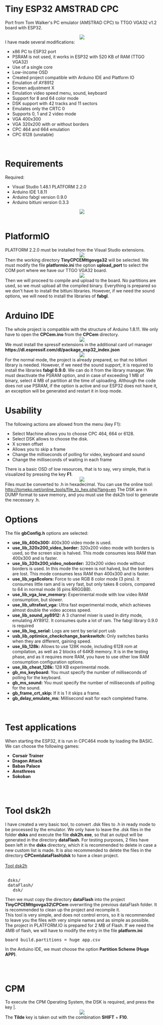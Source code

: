 

# Tiny ESP32 AMSTRAD CPC
Port from Tom Walker's PC emulator (AMSTRAD CPC) to TTGO VGA32 v1.2 board with ESP32.
<br>
<center><img src='https://raw.githubusercontent.com/rpsubc8/ESP32TinyCPC/main/preview/previewCPC464.gif'></center>
I have made several modifications:
<ul>
 <li>x86 PC to ESP32 port</li>
 <li>PSRAM is not used, it works in ESP32 with 520 KB of RAM (TTGO VGA32)</li> 
 <li>Use of a single core</li>
 <li>Low-income OSD</li>
 <li>Created project compatible with Arduino IDE and Platform IO</li>
 <li>Emulation of AY8912</li>
 <li>Screen adjustment X</li>
 <li>Emulation video speed menu, sound, keyboard</li>
 <li>Support for 8 and 64 color mode</li>
 <li>DSK support with 42 tracks and 11 sectors</li>
 <li>Emulates only the CRTC 0</li>
 <li>Supports 0, 1 and 2 video mode</li>
 <li>VGA 400x300</li>
 <li>VGA 320x200 with or without borders</li>
 <li>CPC 464 and 664 emulation</li>
 <li>CPC 6128 (unstable)</li>
</ul>

  
<br>
<h1>Requirements</h1>
Required:
 <ul>
  <li>Visual Studio 1.48.1 PLATFORM 2.2.0</li>
  <li>Arduino IDE 1.8.11</li>
  <li>Arduino fabgl version 0.9.0</li>
  <li>Arduino bitluni version 0.3.3</li>
 </ul>
<center><img src='https://raw.githubusercontent.com/rpsubc8/ESP32TinyCPC/main/preview/ttgovga32v12.jpg'></center>
<br>
 
 
<h1>PlatformIO</h1>
PLATFORM 2.2.0 must be installed from the Visual Studio extensions.
<center><img src='https://raw.githubusercontent.com/rpsubc8/ESP32TinyCPC/main/preview/previewPlatformIOinstall.gif'></center>
Then the working directory <b>TinyCPCEMttgovga32</b> will be selected.
We must modify the file <b>platformio.ini</b> the option <b>upload_port</b> to select the COM port where we have our TTGO VGA32 board.
<center><img src='https://raw.githubusercontent.com/rpsubc8/ESP32TinyCPC/main/preview/previewPlatformIO.gif'></center>
Then we will proceed to compile and upload to the board. No partitions are used, so we must upload all the compiled binary.
Everything is prepared so we don't have to install the bitluni libraries. However, if we need the sound options, we will need to install the libraries of <b>fabgl</b>.




<br>
<h1>Arduino IDE</h1>
The whole project is compatible with the structure of Arduino 1.8.11.
We only have to open the <b>CPCem.ino</b> from the <b>CPCem</b> directory.
<center><img src='https://raw.githubusercontent.com/rpsubc8/ESP32TinyCPC/main/preview/previewArduinoIDEpreferences.gif'></center>
We must install the spressif extensions in the additional card url manager <b>https://dl.espressif.com/dl/package_esp32_index.json</b>
<center><img src='https://raw.githubusercontent.com/rpsubc8/ESP32TinyCPC/main/preview/previewArduinoIDElibrary.gif'></center>
For the normal mode, the project is already prepared, so that no bitluni library is needed. However, if we need the sound support, it is required to install the libraries <b>fabgl 0.9.0</b>.
We can do it from the library manager.
We must deactivate the PSRAM option, and in case of exceeding 1 MB of binary, select 4 MB of partition at the time of uploading. Although the code does not use PSRAM, if the option is active and our ESP32 does not have it, an exception will be generated and restart it in loop mode.



<br>
<h1>Usability</h1>
The following actions are allowed from the menu (key F1):
 <ul>
  <li>Select Machine allows you to choose CPC 464, 664 or 6128.</li>
  <li>Select DSK allows to choose the disk.</li>
  <li>X screen offset</li> 
  <li>Allows you to skip a frame</li>
  <li>Change the milliseconds of polling for video, keyboard and sound</li>
  <li>Change the milliseconds of waiting in each frame</li>
 </ul>
 There is a basic OSD of low resources, that is to say, very simple, that is visualized by pressing the key <b>F1</b>.
 <center><img src='https://raw.githubusercontent.com/rpsubc8/ESP32TinyCPC/main/preview/previewOSD.gif'></center>
 Files must be converted to .h in hexadecimal. You can use the online tool:<br>
 <a href='http://tomeko.net/online_tools/file_to_hex.php?lang=en'>http://tomeko.net/online_tools/file_to_hex.php?lang=en</a>
 The DSK are in DUMP format to save memory, and you must use the dsk2h tool to generate the necessary .h.

 
 
<br>
<h1>Options</h1>
The file <b>gbConfig.h</b> options are selected:
<ul>
 <li><b>use_lib_400x300:</b> 400x300 video mode is used.</li>
 <li><b>use_lib_320x200_video_border:</b> 320x200 video mode with borders is used, so the screen size is halved. This mode consumes less RAM than 400x300 and is faster.</li>
 <li><b>use_lib_320x200_video_noborder:</b> 320x200 video mode without borders is used. In this mode the screen is not halved, but the borders are lost. This mode consumes less RAM than 400x300 and is faster.</li>
 <li><b>use_lib_vga8colors:</b> Force to use RGB 8 color mode (3 pins). It consumes little ram and is very fast, but only takes 8 colors, compared to 64 in normal mode (6 pins RRGGBB).</li>
 <li><b>use_lib_vga_low_memory:</b> Experimental mode with low video RAM consumption, but slower. 
 <li><b>use_lib_ultrafast_vga:</b> Ultra fast experimental mode, which achieves almost double the video access speed.</li>
 <li><b>use_lib_sound_ay8912:</b> A 3 channel mixer is used in dirty mode, emulating AY8912. It consumes quite a lot of ram. The fabgl library 0.9.0</li> is required</li>
 <li><b>use_lib_log_serial:</b> Logs are sent by serial port usb</li>
 <li><b>usb_lib_optimice_checkchange_bankswitch:</b> Only switches banks when they are different, gaining speed.</li>
 <li><b>use_lib_128k:</b> Allows to use 128K mode, including 6128 rom at compilation, as well as 2 blocks of 64KB memory. It is in the testing phase, and as it requires more RAM, you have to use other low RAM consumption configuration options.</li>
 <li><b>use_lib_cheat_128k:</b> 128 KB experimental mode.</li> 
 <li><b>gb_ms_keyboard:</b> You must specify the number of milliseconds of polling for the keyboard.</li>
 <li><b>gb_ms_sound:</b> You must specify the number of milliseconds of polling for the sound.</li>
 <li><b>gb_frame_crt_skip:</b> If it is 1 it skips a frame.</li>
 <li><b>gb_delay_emulate_ms:</b> Millisecond wait for each completed frame.</li>
</ul>



<br>
<h1>Test applications</h1>
When starting the ESP32, it is run in CPC464 mode by loading the BASIC.
We can choose the following games:
<ul>
 <li><b>Corsair Trainer</b></li>
 <li><b>Dragon Attack</b></li>
 <li><b>Babas Palace</b></li>
 <li><b>Amsthrees</b></li>
 <li><b>Sokoban</b></li>
</ul>


<br><br>
<h1>Tool dsk2h</h1>
I have created a very basic tool, to convert .dsk files to .h in ready mode to be processed by the emulator. We only have to leave the .dsk files in the folder <b>dsks</b> and execute the file <b>dsk2h.exe</b>, so that an output will be generated in the directory <b>dataFlash</b>. For testing purposes, 2 files have been left in the <b>dsks</b> directory, which it is recommended to delete in case a new custom list is made. It is also recommended to delete the files in the directory <b>CPCem\dataFlash\dsk</b> to have a clean project.<br><br>
<a href='https://github.com/rpsubc8/ESP32TinyCPC/tree/main/tools/dsk2h'>Tool dsk2h</a>
<br><br>
<pre>
 dsks/
 dataFlash/
   dsk/
</pre>
Then we must copy the directory <b>dataFlash</b> into the project <b>TinyCPCEMttgovga32\CPCem</b> overwriting the previous dataFlash folder. It is recommended to clean up the project and recompile it.<br>
This tool is very simple, and does not control errors, so it is recommended to leave you the files with very simple names and as simple as possible.<br>
The project in PLATFORM.IO is prepared for 2 MB of Flash. If we need the 4MB of flash, we will have to modify the entry in the file <b>platform.ini</b>
<pre>board_build.partitions = huge_app.csv</pre>
In the Arduino IDE, we must choose the option <b>Partition Scheme (Huge APP)</b>.


<br><br>
<h1>CPM</h1>
To execute the CPM Operating System, the DSK is required, and press the key |.<br>
<center><img src='https://raw.githubusercontent.com/rpsubc8/ESP32TinyCPC/main/preview/previewCPM.gif'></center>
The <b>Tilde</b> key is taken out with the combination <b>SHIFT</b> + <b>F10</b>.
